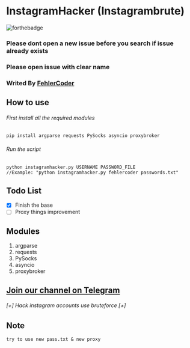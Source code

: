 

# InstagramHacker (Instagrambrute)
![forthebadge](https://forthebadge.com/images/badges/made-with-python.svg)

### Please dont open a new issue before you search if issue already exists
### Please open issue with clear name
### Writed By [FehlerCoder](https://t.me/FehlerCode)

## How to use
###### First install all the required modules
```
pip install argparse requests PySocks asyncio proxybroker
```
###### Run the script
```
python instagramhacker.py USERNAME PASSWORD_FILE
//Example: "python instagramhacker.py fehlercoder passwords.txt"
```
## Todo List
- [x] Finish the base
- [ ] Proxy things improvement

## Modules
1. argparse
2. requests
3. PySocks
4. asyncio
5. proxybroker

## [Join our channel on Telegram](https://telegram.me/FehlerCoder)
###### [+] Hack instagram accounts use bruteforce [+]

## Note 
```
try to use new pass.txt & new proxy
```
